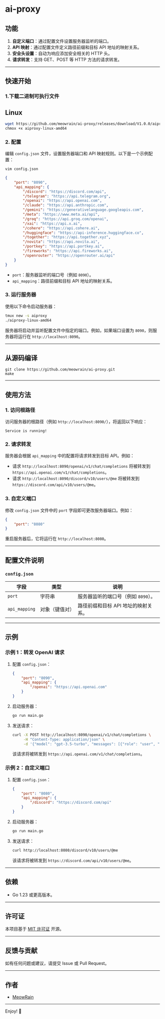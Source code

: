
# ai-proxy


## 功能

1. **自定义端口**：通过配置文件设置服务器监听的端口。
2. **API 映射**：通过配置文件定义路径前缀和目标 API 地址的映射关系。
3. **安全头设置**：自动为响应添加安全相关的 HTTP 头。
4. **请求转发**：支持 GET、POST 等 HTTP 方法的请求转发。

---

## 快速开始

### 1.下载二进制可执行文件

## Linux

```bash
wget https://github.com/meowrain/ai-proxy/releases/download/V1.0.0/aiproxy-linux-amd64
chmox +x aiproxy-linux-amd64
```

### 2. 配置

编辑 `config.json` 文件，设置服务器端口和 API 映射规则。以下是一个示例配置：

```bash
vim config.json
```

```json
{
    "port": "8090",
    "api_mapping": {
        "/discord": "https://discord.com/api",
        "/telegram": "https://api.telegram.org",
        "/openai": "https://api.openai.com",
        "/claude": "https://api.anthropic.com",
        "/gemini": "https://generativelanguage.googleapis.com",
        "/meta": "https://www.meta.ai/api",
        "/groq": "https://api.groq.com/openai",
        "/xai": "https://api.x.ai",
        "/cohere": "https://api.cohere.ai",
        "/huggingface": "https://api-inference.huggingface.co",
        "/together": "https://api.together.xyz",
        "/novita": "https://api.novita.ai",
        "/portkey": "https://api.portkey.ai",
        "/fireworks": "https://api.fireworks.ai",
        "/openrouter": "https://openrouter.ai/api"
    }
}
```

- `port`：服务器监听的端口号（例如 `8090`）。
- `api_mapping`：路径前缀和目标 API 地址的映射关系。

### 3. 运行服务器

使用以下命令启动服务器：

```bash
tmux new -s aiproxy
./aiproxy-linux-amd64
```

服务器将启动并监听配置文件中指定的端口。例如，如果端口设置为 `8090`，则服务器将运行在 `http://localhost:8090`。

---

## 从源码编译

```shell
git clone https://github.com/meowrain/ai-proxy.git
make
```

---

## 使用方法

### 1. 访问根路径

访问服务器的根路径（例如 `http://localhost:8090/`），将返回以下响应：

```
Service is running!
```

### 2. 请求转发

服务器会根据 `api_mapping` 中的配置将请求转发到目标 API。例如：

- 请求 `http://localhost:8090/openai/v1/chat/completions` 将被转发到 `https://api.openai.com/v1/chat/completions`。
- 请求 `http://localhost:8090/discord/v10/users/@me` 将被转发到 `https://discord.com/api/v10/users/@me`。

### 3. 自定义端口

修改 `config.json` 文件中的 `port` 字段即可更改服务器端口。例如：

```json
{
    "port": "8080"
}
```

重启服务器后，它将运行在 `http://localhost:8080`。

---

## 配置文件说明

### `config.json`

| 字段        | 类型            | 说明                           |
|-------------|-----------------|--------------------------------|
| `port`      | 字符串          | 服务器监听的端口号（例如 `8090`）。 |
| `api_mapping` | 对象（键值对） | 路径前缀和目标 API 地址的映射关系。 |

---

## 示例

### 示例 1：转发 OpenAI 请求

1. 配置 `config.json`：

   ```json
   {
       "port": "8090",
       "api_mapping": {
           "/openai": "https://api.openai.com"
       }
   }
   ```

2. 启动服务器：

   ```bash
   go run main.go
   ```

3. 发送请求：

   ```bash
   curl -X POST http://localhost:8090/openai/v1/chat/completions \
        -H "Content-Type: application/json" \
        -d '{"model": "gpt-3.5-turbo", "messages": [{"role": "user", "content": "Hello!"}]}'
   ```

   该请求将被转发到 `https://api.openai.com/v1/chat/completions`。

### 示例 2：自定义端口

1. 配置 `config.json`：

   ```json
   {
       "port": "8080",
       "api_mapping": {
           "/discord": "https://discord.com/api"
       }
   }
   ```

2. 启动服务器：

   ```bash
   go run main.go
   ```

3. 发送请求：

   ```bash
   curl http://localhost:8080/discord/v10/users/@me
   ```

   该请求将被转发到 `https://discord.com/api/v10/users/@me`。

---

## 依赖

- Go 1.23 或更高版本。

---

## 许可证

本项目基于 [MIT 许可证](LICENSE) 开源。

---

## 反馈与贡献

如有任何问题或建议，请提交 Issue 或 Pull Request。

---

## 作者

- [MeowRain](https://github.com/meowrain)

---

Enjoy! 🚀